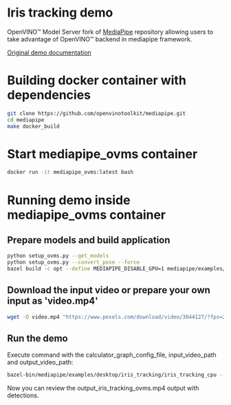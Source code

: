# Iris tracking demo

OpenVINO&trade; Model Server fork of [MediaPipe](https://google.github.io/mediapipe/) repository allowing users to take advantage of OpenVINO&trade; backend in mediapipe framework.

[Original demo documentation](https://google.github.io/mediapipe/solutions/iris)

# Building docker container with dependencies
```bash
git clone https://github.com/openvinotoolkit/mediapipe.git
cd mediapipe
make docker_build
```

# Start mediapipe_ovms container
```bash
docker run -it mediapipe_ovms:latest bash
```

# Running demo inside mediapipe_ovms container

## Prepare models and build application
```bash
python setup_ovms.py --get_models
python setup_ovms.py --convert_pose --force
bazel build -c opt --define MEDIAPIPE_DISABLE_GPU=1 mediapipe/examples/desktop/iris_tracking:iris_tracking_cpu
```

## Download the input video or prepare your own input as 'video.mp4'
```bash
wget -O video.mp4 "https://www.pexels.com/download/video/3044127/?fps=24.0&h=1080&w=1920"
```

## Run the demo
Execute command with the calculator_graph_config_file, input_video_path and output_video_path:
```bash
bazel-bin/mediapipe/examples/desktop/iris_tracking/iris_tracking_cpu --calculator_graph_config_file /mediapipe/mediapipe/graphs/iris_tracking/iris_tracking_cpu.pbtxt --input_video_path=/mediapipe/video.mp4 --output_video_path=/mediapipe/output_iris_tracking_ovms.mp4
```

Now you can review the output_iris_tracking_ovms.mp4 output with detections.